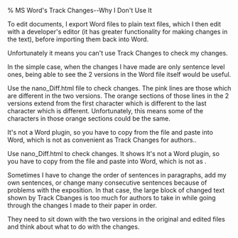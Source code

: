 % MS Word's Track Changes--Why I Don't Use It

To edit documents, I export Word files to plain text files, which I then
edit with a developer's editor (it has greater functionality for making
changes in the text), before importing them back into Word.

Unfortunately it means you can't use Track Changes to check my changes.

In the simple case, when the changes I have made are only sentence level ones,
being able to see the 2 versions in the Word file itself would be
useful.

Use the nano_Diff.html file to check changes. The pink lines are those
which are different in the two versions. The orange sections of those
lines in the 2 versions extend from the first character which is
different to the last character which is different. Unfortunately, this
means some of the characters in those orange sections could be the same.

It's not a Word plugin, so you have to copy from the file and paste into
Word, which is not as convenient as Track Changes for authors..

Use nano_Diff.html to check changes. It shows It's not a Word plugin, so you
have to copy from the file and paste into Word, which is not as .

Sometimes I have to change the order of sentences in paragraphs, add
my own sentences, or change many consecutive sentences because of
problems with the exposition. In that case, the large block of
changed text shown by Track Cbanges is too much for authors to take in
while going through the changes I made to their paper in order.

They need to sit down with the two versions in the original and edited
files and think about what to do with the changes.

